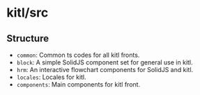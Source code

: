 # kitl/src

## Structure

-   `common`: Common ts codes for all kitl fronts.
-   `block`: A simple SolidJS component set for general use in kitl.
-   `hrm`: An interactive flowchart components for SolidJS and kitl.
-   `locales`: Locales for kitl.
-   `components`: Main components for kitl front.
